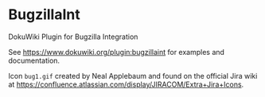 # BugzillaInt
DokuWiki Plugin for Bugzilla Integration


See https://www.dokuwiki.org/plugin:bugzillaint for examples and documentation. 


Icon `bug1.gif` created by Neal Applebaum and found on the official Jira wiki at
https://confluence.atlassian.com/display/JIRACOM/Extra+Jira+Icons.
